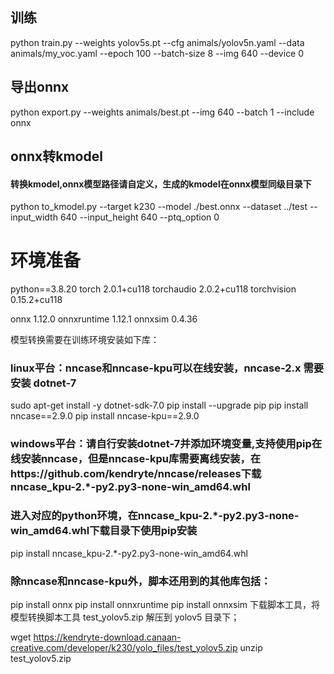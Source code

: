 ## 训练
python train.py --weights yolov5s.pt  --cfg animals/yolov5n.yaml  --data animals/my_voc.yaml --epoch 100 --batch-size 8 --img 640   --device 0

## 导出onnx 
python export.py --weights animals/best.pt --img 640 --batch 1 --include onnx

## onnx转kmodel
#### 转换kmodel,onnx模型路径请自定义，生成的kmodel在onnx模型同级目录下
python to_kmodel.py --target k230 --model ./best.onnx --dataset ../test --input_width 640 --input_height 640 --ptq_option 0

# 环境准备
python==3.8.20
torch                        2.0.1+cu118
torchaudio                   2.0.2+cu118
torchvision                  0.15.2+cu118

onnx                         1.12.0
onnxruntime                  1.12.1
onnxsim                      0.4.36

模型转换需要在训练环境安装如下库：

### linux平台：nncase和nncase-kpu可以在线安装，nncase-2.x 需要安装 dotnet-7
sudo apt-get install -y dotnet-sdk-7.0
pip install --upgrade pip
pip install nncase==2.9.0
pip install nncase-kpu==2.9.0

### windows平台：请自行安装dotnet-7并添加环境变量,支持使用pip在线安装nncase，但是nncase-kpu库需要离线安装，在https://github.com/kendryte/nncase/releases下载nncase_kpu-2.*-py2.py3-none-win_amd64.whl
### 进入对应的python环境，在nncase_kpu-2.*-py2.py3-none-win_amd64.whl下载目录下使用pip安装
pip install nncase_kpu-2.*-py2.py3-none-win_amd64.whl

### 除nncase和nncase-kpu外，脚本还用到的其他库包括：
pip install onnx
pip install onnxruntime
pip install onnxsim
下载脚本工具，将模型转换脚本工具 test_yolov5.zip 解压到 yolov5 目录下；

wget https://kendryte-download.canaan-creative.com/developer/k230/yolo_files/test_yolov5.zip
unzip test_yolov5.zip

